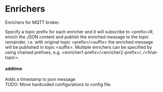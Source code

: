 # Enrichers
Enrichers for MQTT broker.

Specify a topic prefix for each enricher and it will subscribe to \<prefix\>/#, enrich the JSON content and publish the enriched message to the topic remainder, i.e. with original topic \<prefix\>/\<suffix\> the enriched message will be published in topic \<suffix\>. Multiple enrichers can be specified by using chained prefixes, e.g. \<enricher1-prefix\>/\<enricher2-prefix\>/../\<final-topic\>.

#### addtime
Adds a timestamp to json message   
TODO: Move hardcoded configurations to config file.
